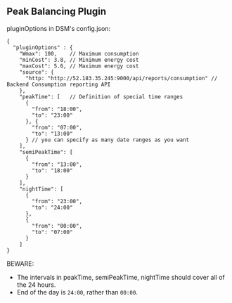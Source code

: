 ## Peak Balancing Plugin

pluginOptions in DSM's config.json:
```
{
  "pluginOptions" : {
    "Wmax": 100,    // Maximum consumption
    "minCost": 3.8, // Minimum energy cost
    "maxCost": 5.6, // Maximum energy cost
    "source": {
      "http: "http://52.183.35.245:9000/api/reports/consumption" // Backend Consumption reporting API
    },
    "peakTime": [   // Definition of special time ranges
      {
        "from": "18:00",
        "to": "23:00"
      }, {
        "from": "07:00",
        "to": "13:00"
      } // you can specify as many date ranges as you want
    ],
    "semiPeakTime": [
      {
        "from": "13:00",
        "to": "18:00"
      }
    ],
    "nightTime": [
      {
        "from": "23:00",
        "to": "24:00"
      },
      {
        "from": "00:00",
        "to": "07:00"
      }
    ]
}
```

BEWARE:
- The intervals in peakTime, semiPeakTime, nightTime should cover all of the 24 hours.
- End of the day is `24:00`, rather than `00:00`.
